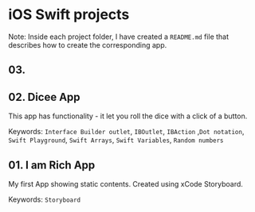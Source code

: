 # iOS Swift projects
Note: Inside each project folder, I have created a `README.md` file that describes how to create the corresponding app. 

## 03. 


## 02. Dicee App
This app has functionality - it let you roll the dice with a click of a button. 

Keywords: `Interface Builder outlet`, `IBOutlet`, `IBAction` ,`Dot notation`, `Swift Playground`, `Swift Arrays`, `Swift Variables`, `Random numbers`


## 01. I am Rich App
My first App showing static contents. Created using xCode Storyboard.

Keywords: `Storyboard`
